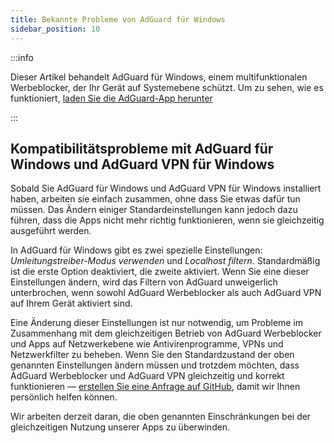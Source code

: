 ```yaml
---
title: Bekannte Probleme von AdGuard für Windows
sidebar_position: 10
---
```


:::info

Dieser Artikel behandelt AdGuard für Windows, einem multifunktionalen Werbeblocker, der Ihr Gerät auf Systemebene schützt. Um zu sehen, wie es funktioniert, [laden Sie die AdGuard-App herunter](https://agrd.io/download-kb-adblock)

:::

## Kompatibilitätsprobleme mit AdGuard für Windows und AdGuard VPN für Windows

Sobald Sie AdGuard für Windows und AdGuard VPN für Windows installiert haben, arbeiten sie einfach zusammen, ohne dass Sie etwas dafür tun müssen. Das Ändern einiger Standardeinstellungen kann jedoch dazu führen, dass die Apps nicht mehr richtig funktionieren, wenn sie gleichzeitig ausgeführt werden.

In AdGuard für Windows gibt es zwei spezielle Einstellungen: *Umleitungstreiber-Modus verwenden* und *Localhost filtern*. Standardmäßig ist die erste Option deaktiviert, die zweite aktiviert. Wenn Sie eine dieser Einstellungen ändern, wird das Filtern von AdGuard unweigerlich unterbrochen, wenn sowohl AdGuard Werbeblocker als auch AdGuard VPN auf Ihrem Gerät aktiviert sind.

Eine Änderung dieser Einstellungen ist nur notwendig, um Probleme im Zusammenhang mit dem gleichzeitigen Betrieb von AdGuard Werbeblocker und Apps auf Netzwerkebene wie Antivirenprogramme, VPNs und Netzwerkfilter zu beheben. Wenn Sie den Standardzustand der oben genannten Einstellungen ändern müssen und trotzdem möchten, dass AdGuard Werbeblocker und AdGuard VPN gleichzeitig und korrekt funktionieren — [erstellen Sie eine Anfrage auf GitHub](https://github.com/AdguardTeam/AdguardForWindows/issues/new/choose), damit wir Ihnen persönlich helfen können.

Wir arbeiten derzeit daran, die oben genannten Einschränkungen bei der gleichzeitigen Nutzung unserer Apps zu überwinden.
